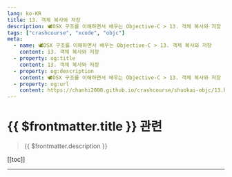 ```yaml
---
lang: ko-KR
title: 13. 객체 복사와 저장
description: 🕊️OSX 구조를 이해하면서 배우는 Objective-C > 13. 객체 복사와 저장
tags: ["crashcourse", "xcode", "objc"]
meta:
  - name: 🕊️OSX 구조를 이해하면서 배우는 Objective-C > 13. 객체 복사와 저장
    content: 13. 객체 복사와 저장
  - property: og:title
    content: 13. 객체 복사와 저장
  - property: og:description
    content: 🕊️OSX 구조를 이해하면서 배우는 Objective-C > 13. 객체 복사와 저장
  - property: og:url
    content: https://chanhi2000.github.io/crashcourse/shuokai-objc/13.html
---
```


# {{ $frontmatter.title }} 관련

> {{ $frontmatter.description }}

[[toc]]

---

<TagLinks />